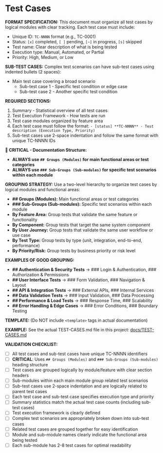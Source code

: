 # Test Cases

**FORMAT SPECIFICATION:** This document must organize all test cases by logical modules with clear tracking. Each test case must include:
- Unique ID: `TC-NNNN` format (e.g., TC-0001)
- Status: `[x]` completed, `[ ]` pending, `[~]` in progress, `[s]` skipped
- Test name: Clear description of what is being tested
- Execution type: Manual, Automated, or Partial
- Priority: High, Medium, or Low

**SUB-TEST CASES:** Complex test scenarios can have sub-test cases using indented bullets (2 spaces):
- Main test case covering a broad scenario
  - Sub-test case 1 - Specific test condition or edge case
  - Sub-test case 2 - Another specific test condition

**REQUIRED SECTIONS:**
1. Summary - Statistical overview of all test cases
2. Test Execution Framework - How tests are run
3. Test case modules organized by feature area
4. Each test case must follow the format: `- [status] **TC-NNNN** - Test description (Execution Type, Priority)`
5. Sub-test cases use 2-space indentation and follow the same format with unique TC-NNNN IDs

**🔗 CRITICAL - Documentation Structure:**
- **ALWAYS use `## Groups (Modules)` for main functional areas or test categories**
- **ALWAYS use `### Sub-Groups (Sub-modules)` for specific test scenarios within each module**

**GROUPING STRATEGY:** Use a two-level hierarchy to organize test cases by logical modules and functional areas:
- **## Groups (Modules):** Main functional areas or test categories
- **### Sub-Groups (Sub-modules):** Specific test scenarios within each module
- **By Feature Area:** Group tests that validate the same feature or functionality
- **By Component:** Group tests that target the same system component
- **By User Journey:** Group tests that validate the same user workflow or use case
- **By Test Type:** Group tests by type (unit, integration, end-to-end, performance)
- **By Priority/Risk:** Group tests by business priority or risk level

**EXAMPLES OF GOOD GROUPING:**
- **## Authentication & Security Tests** → ### Login & Authentication, ### Authorization & Permissions
- **## User Interface Tests** → ### Form Validation, ### Navigation & Layout
- **## API & Integration Tests** → ### External APIs, ### Internal Services
- **## Data Validation Tests** → ### Input Validation, ### Data Processing
- **## Performance & Load Tests** → ### Response Time, ### Scalability
- **## Error Handling & Edge Cases** → ### Error Conditions, ### Boundary Testing

**TEMPLATE:** (Do NOT include `<template>` tags in actual documentation)
<template>
# Test Cases

## 📊 Summary
- **Total Test Cases:** {{total_count}}
- **Completed:** {{completed_count}} ✅
- **Pending:** {{pending_count}} ⏸️
- **In Progress:** {{in_progress_count}} 🔄
- **Skipped:** {{skipped_count}} ⏭️
- **Automated:** {{automated_count}} ({{automated_percentage}}%)
- **Partial:** {{partial_count}} ({{partial_percentage}}%)
- **Manual:** {{manual_count}} ({{manual_percentage}}%)

## 🔧 Test Execution Framework
- **Manual Testing:** {{manual_testing_description}}
- **Automated Testing:** {{automated_testing_description}}
- **Integration Testing:** {{integration_testing_description}}

## {{module_name}} (e.g., Authentication & Security Tests)

### {{sub_module_name}} (e.g., Login & Authentication)
- {{status}} **{{test_id}}** - {{test_description}} ({{execution_type}}, {{priority}})
- {{status}} **{{test_id}}** - {{test_description}} ({{execution_type}}, {{priority}})
  - {{status}} **{{sub_test_id}}** - {{sub_test_description}} ({{execution_type}}, {{priority}})
  - {{status}} **{{sub_test_id}}** - {{sub_test_description}} ({{execution_type}}, {{priority}})

### {{sub_module_name}} (e.g., Authorization & Permissions)
- {{status}} **{{test_id}}** - {{test_description}} ({{execution_type}}, {{priority}})
- {{status}} **{{test_id}}** - {{test_description}} ({{execution_type}}, {{priority}})

## {{module_name}} (e.g., User Interface Tests)

### {{sub_module_name}} (e.g., Form Validation)
- {{status}} **{{test_id}}** - {{test_description}} ({{execution_type}}, {{priority}})
- {{status}} **{{test_id}}** - {{test_description}} ({{execution_type}}, {{priority}})
  - {{status}} **{{sub_test_id}}** - {{sub_test_description}} ({{execution_type}}, {{priority}})
</template>

**EXAMPLE:** See the actual TEST-CASES.md file in this project: [docs/TEST-CASES.md]({{DDD_REMOTE_BASE}}/docs/TEST-CASES.md)

**VALIDATION CHECKLIST:**
- [ ] All test cases and sub-test cases have unique TC-NNNN identifiers
- [ ] **CRITICAL**: Uses `## Groups (Modules)` and `### Sub-Groups (Sub-modules)` heading structure
- [ ] Test cases are grouped logically by module/feature with clear section headers
- [ ] Sub-modules within each main module group related test scenarios
- [ ] Sub-test cases use 2-space indentation and are logically related to parent test cases
- [ ] Each test case and sub-test case specifies execution type and priority
- [ ] Summary statistics match the actual test case counts (including sub-test cases)
- [ ] Test execution framework is clearly defined
- [ ] Complex test scenarios are appropriately broken down into sub-test cases
- [ ] Related test cases are grouped together for easy identification
- [ ] Module and sub-module names clearly indicate the functional area being tested
- [ ] Each sub-module has 2-8 test cases for optimal readability
